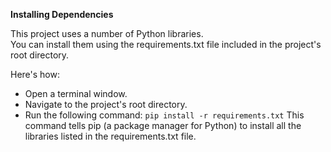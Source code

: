 


**Installing Dependencies**

This project uses a number of Python libraries.   
You can install them using the requirements.txt file included in the project's root directory.  

Here's how:  
- Open a terminal window.  
- Navigate to the project's root directory.  
- Run the following command:
  `pip install -r requirements.txt`
This command tells pip (a package manager for Python) to install all the libraries listed in the requirements.txt file.

